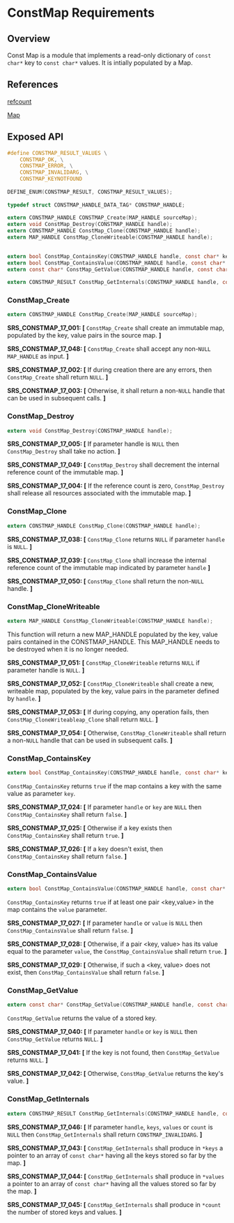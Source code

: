 ConstMap Requirements
================


## Overview

Const Map is a module that implements a read-only dictionary of `const char*` key to `const char*` values.  It is intially populated by a Map.

## References
[refcount](../inc/refcount.h)

[Map](map_requirements.md)

## Exposed API
```C
#define CONSTMAP_RESULT_VALUES \
    CONSTMAP_OK, \
    CONSTMAP_ERROR, \
    CONSTMAP_INVALIDARG, \
    CONSTMAP_KEYNOTFOUND
 
DEFINE_ENUM(CONSTMAP_RESULT, CONSTMAP_RESULT_VALUES);
 
typedef struct CONSTMAP_HANDLE_DATA_TAG* CONSTMAP_HANDLE;
 
extern CONSTMAP_HANDLE CONSTMAP_Create(MAP_HANDLE sourceMap);
extern void ConstMap_Destroy(CONSTMAP_HANDLE handle);
extern CONSTMAP_HANDLE ConstMap_Clone(CONSTMAP_HANDLE handle);
extern MAP_HANDLE ConstMap_CloneWriteable(CONSTMAP_HANDLE handle);

  
extern bool ConstMap_ContainsKey(CONSTMAP_HANDLE handle, const char* key);
extern bool ConstMap_ContainsValue(CONSTMAP_HANDLE handle, const char* value);
extern const char* ConstMap_GetValue(CONSTMAP_HANDLE handle, const char* key);
 
extern CONSTMAP_RESULT ConstMap_GetInternals(CONSTMAP_HANDLE handle, const char*const** keys, const char*const** values, size_t* count);
```


###  ConstMap_Create
```C
extern CONSTMAP_HANDLE ConstMap_Create(MAP_HANDLE sourceMap);
```
**SRS_CONSTMAP_17_001: [** `ConstMap_Create` shall create an immutable map, populated by the key, value pairs in the source map. **]**

**SRS_CONSTMAP_17_048: [** `ConstMap_Create` shall accept any non-`NULL` `MAP_HANDLE` as input. **]**

**SRS_CONSTMAP_17_002: [** If during creation there are any errors, then `ConstMap_Create` shall return `NULL`. **]**

**SRS_CONSTMAP_17_003: [** Otherwise, it shall return a non-`NULL` handle that can be used in subsequent calls. **]**

###  ConstMap_Destroy
```C
extern void ConstMap_Destroy(CONSTMAP_HANDLE handle);
``` 
**SRS_CONSTMAP_17_005: [** If parameter handle is `NULL` then `ConstMap_Destroy` shall take no action. **]**

**SRS_CONSTMAP_17_049: [** `ConstMap_Destroy` shall decrement the internal reference count of the immutable map. **]**

**SRS_CONSTMAP_17_004: [** If the reference count is zero, `ConstMap_Destroy` shall release all resources associated with the immutable map. **]** 


###  ConstMap_Clone
```C
extern CONSTMAP_HANDLE ConstMap_Clone(CONSTMAP_HANDLE handle);
```
**SRS_CONSTMAP_17_038: [** `ConstMap_Clone` returns `NULL` if parameter `handle` is `NULL`. **]**

**SRS_CONSTMAP_17_039: [** `ConstMap_Clone` shall increase the internal reference count of the immutable map indicated by parameter `handle` **]**

**SRS_CONSTMAP_17_050: [** `ConstMap_Clone` shall  return the non-`NULL` handle. **]**

###  ConstMap_CloneWriteable
```C
extern MAP_HANDLE ConstMap_CloneWriteable(CONSTMAP_HANDLE handle);
```

This function will return a new MAP_HANDLE populated by the key, value pairs contained in the CONSTMAP_HANDLE.  This MAP_HANDLE needs to be destroyed when it is no longer needed. 

**SRS_CONSTMAP_17_051: [** `ConstMap_CloneWriteable` returns `NULL` if parameter handle is `NULL`. **]**

**SRS_CONSTMAP_17_052: [** `ConstMap_CloneWriteable` shall create a new, writeable map, populated by the key, value pairs in the parameter defined by `handle`. **]**

**SRS_CONSTMAP_17_053: [** If during copying, any operation fails, then `ConstMap_CloneWriteableap_Clone` shall return `NULL`. **]**

**SRS_CONSTMAP_17_054: [** Otherwise, `ConstMap_CloneWriteable` shall return a non-`NULL` handle that can be used in subsequent calls. **]**


###  ConstMap_ContainsKey
```C
extern bool ConstMap_ContainsKey(CONSTMAP_HANDLE handle, const char* key);
```
`ConstMap_ContainsKey` returns `true` if the map contains a key with the same value as parameter `key`.

**SRS_CONSTMAP_17_024: [** If parameter `handle` or `key` are `NULL` then `ConstMap_ContainsKey` shall return `false`. **]**

**SRS_CONSTMAP_17_025: [** Otherwise if a key exists then `ConstMap_ContainsKey` shall return `true`. **]**

**SRS_CONSTMAP_17_026: [** If a key doesn't exist, then `ConstMap_ContainsKey` shall return `false`. **]**

###  ConstMap_ContainsValue
```C
extern bool ConstMap_ContainsValue(CONSTMAP_HANDLE handle, const char* value);
```

`ConstMap_ContainsKey` returns `true` if at least one pair <key,value> in the map contains the `value` parameter.

**SRS_CONSTMAP_17_027: [** If parameter `handle` or `value` is `NULL` then `ConstMap_ContainsValue` shall return `false`. **]**

**SRS_CONSTMAP_17_028: [** Otherwise, if a pair <key, value> has its value equal to the parameter `value`, the `ConstMap_ContainsValue` shall return `true`. **]**

**SRS_CONSTMAP_17_029: [** Otherwise, if such a <key, value> does not exist, then `ConstMap_ContainsValue` shall return `false`. **]**

###  ConstMap_GetValue
```C
extern const char* ConstMap_GetValue(CONSTMAP_HANDLE handle, const char* key);
```
`ConstMap_GetValue` returns the value of a stored key.

**SRS_CONSTMAP_17_040: [** If parameter `handle` or `key` is `NULL` then `ConstMap_GetValue` returns `NULL`. **]**

**SRS_CONSTMAP_17_041: [** If the key is not found, then `ConstMap_GetValue` returns `NULL`. **]**

**SRS_CONSTMAP_17_042: [** Otherwise, `ConstMap_GetValue` returns the key's value. **]**

###  ConstMap_GetInternals
```C
extern CONSTMAP_RESULT ConstMap_GetInternals(CONSTMAP_HANDLE handle, const char*const** keys, const char*const** values, size_t* count);
```
**SRS_CONSTMAP_17_046: [** If parameter `handle`, `keys`, `values` or `count` is `NULL` then `ConstMap_GetInternals` shall return `CONSTMAP_INVALIDARG`. **]**

**SRS_CONSTMAP_17_043: [** `ConstMap_GetInternals` shall produce in `*keys` a pointer to an array of `const char*` having all the keys stored so far by the map. **]**

**SRS_CONSTMAP_17_044: [** `ConstMap_GetInternals` shall produce in `*values` a pointer to an array of `const char*` having all the values stored so far by the map. **]**

**SRS_CONSTMAP_17_045: [** `ConstMap_GetInternals` shall produce in `*count` the number of stored keys and values. **]**
